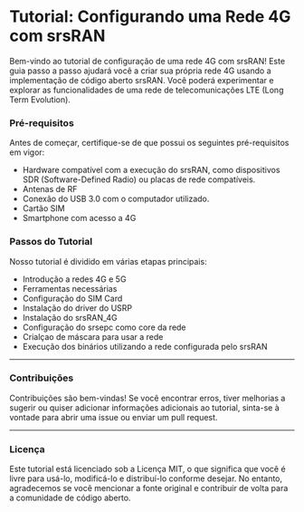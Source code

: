 # Tutorial: Configurando uma Rede 4G com srsRAN

Bem-vindo ao tutorial de configuração de uma rede 4G com srsRAN! Este guia passo a passo ajudará você a criar sua própria rede 4G usando a implementação de código aberto srsRAN. Você poderá experimentar e explorar as funcionalidades de uma rede de telecomunicações LTE (Long Term Evolution).

### Pré-requisitos
Antes de começar, certifique-se de que possui os seguintes pré-requisitos em vigor:

* Hardware compatível com a execução do srsRAN, como dispositivos SDR (Software-Defined Radio) ou placas de rede compatíveis.
* Antenas de RF
* Conexão do USB 3.0 com o computador utilizado.
* Cartão SIM
* Smartphone com acesso a 4G

### Passos do Tutorial
Nosso tutorial é dividido em várias etapas principais:

* Introdução a redes 4G e 5G
* Ferramentas necessárias
* Configuração do SIM Card
* Instalação do driver do USRP
* Instalação do srsRAN_4G
* Configuração do srsepc como core da rede
* Crialçao de máscara para usar a rede
* Execução dos binários utilizando a rede configurada pelo srsRAN

***
### Contribuições
Contribuições são bem-vindas! Se você encontrar erros, tiver melhorias a sugerir ou quiser adicionar informações adicionais ao tutorial, sinta-se à vontade para abrir uma issue ou enviar um pull request.

***
### Licença
Este tutorial está licenciado sob a Licença MIT, o que significa que você é livre para usá-lo, modificá-lo e distribuí-lo conforme desejar. No entanto, agradecemos se você mencionar a fonte original e contribuir de volta para a comunidade de código aberto.

